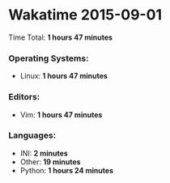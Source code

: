 # Wakatime 2015-09-01

Time Total: **1 hours 47 minutes**

### Operating Systems:
- Linux: **1 hours 47 minutes** 

### Editors:
- Vim: **1 hours 47 minutes** 

### Languages:
- INI: **2 minutes** 
- Other: **19 minutes** 
- Python: **1 hours 24 minutes** 

